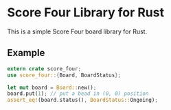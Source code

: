# Score Four Library for Rust
This is a simple Score Four board library for Rust.

## Example
```rust
extern crate score_four;
use score_four::{Board, BoardStatus};

let mut board = Board::new();
board.put(1); // put a bead in (0, 0) position
assert_eq!(board.status(), BoardStatus::Ongoing);
```

